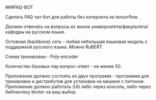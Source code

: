 ###FAQ-BOT

Сделать FAQ чат-бот для работы без интернета на tensorflow.

Должен отвечать на вопросы из жизни университета/факультета/кафедры на русском языке.

Остовная (backbone) сеть - любая небольшая языковая модель с поддержкой русского языка. Можно RuBERT.

Схема тренировки - Poly-encoder

Количество базовых пар вопрос-ответ - не менее 50.

Приложение должно состоять из двух программ - программа для тренировки и дистрибутив для установки на машине с питоном. Приложение должно работать (UI) либо через консоль, либо через библиотеку tkinter на ваш выбор.


